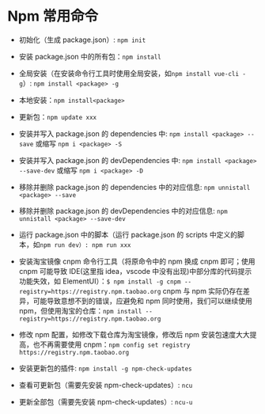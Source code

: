 # Npm 常用命令

- 初始化（生成 package.json）: `npm init`

- 安装 package.json 中的所有包：`npm install`

- 全局安装（在安装命令行工具时使用全局安装，如`npm install vue-cli -g`）: `npm install <package> -g`

- 本地安装：`npm install<package>`

- 更新包：`npm update xxx`

- 安装并写入 package.json 的 dependencies 中: `npm install <package> --save` 或缩写 `npm i <package> -S`

- 安装并写入 package.json 的 devDependencies 中: `npm install <package> --save-dev` 或缩写 `npm i <package> -D`

- 移除并删除 package.json 的 dependencies 中的对应信息: `npm unnistall <package> --save`

- 移除并删除 package.json 的 devDependencies 中的对应信息: `npm unnistall <package> --save-dev`

- 运行 package.json 中的脚本（运行 package.json 的 scripts 中定义的脚本，如`npm run dev）: npm run xxx`

- 安装淘宝镜像 cnpm 命令行工具（将原命令中的 npm 换成 cnpm 即可；使用 cnpm 可能导致 IDE(这里指 idea，vscode 中没有出现)中部分库的代码提示功能失效，如 ElementUI）：`$ npm install -g cnpm --registry=https://registry.npm.taobao.org`
  cnpm 与 npm 实际仍存在差异，可能导致意想不到的错误，应避免和 npm 同时使用，我们可以继续使用 npm，但使用淘宝的仓库：`npm install --registry=https://registry.npm.taobao.org`

- 修改 npm 配置，如修改下载仓库为淘宝镜像，修改后 npm 安装包速度大大提高，也不再需要使用 cnpm：`npm config set registry https://registry.npm.taobao.org`

- 安装更新包的插件: `npm install -g npm-check-updates`

- 查看可更新包（需要先安装 npm-check-updates）: `ncu`

- 更新全部包（需要先安装 npm-check-updates）: `ncu-u`
